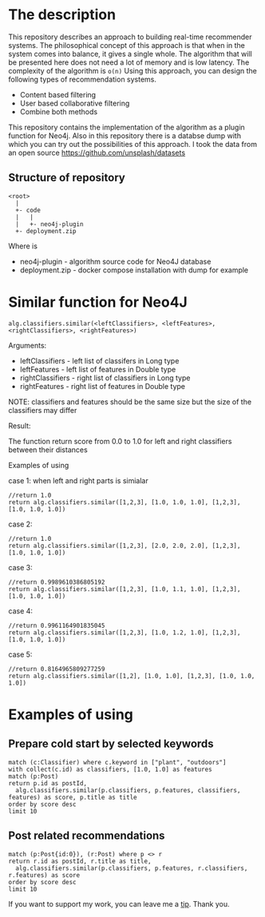 # The description

This repository describes an approach to building real-time recommender systems.
The philosophical concept of this approach is that when in the system comes into balance, it gives a single whole.
The algorithm that will be presented here does not need a lot of memory and is low latency.
The complexity of the algorithm is `o(n)`
Using this approach, you can design the following types of recommendation systems.
- Content based filtering
- User based collaborative filtering
- Combine both methods

This repository contains the implementation of the algorithm as a plugin function for Neo4j.
Also in this repository there is a databse dump with which you can try out the possibilities of this approach. I took the data from an open source https://github.com/unsplash/datasets

## Structure of repository
```
<root>
  |
  +- code
  |   |
  |   +- neo4j-plugin
  +- deployment.zip
```

Where is
- neo4j-plugin - algorithm source code for Neo4J database
- deployment.zip - docker compose installation with dump for example


# Similar function for Neo4J 

```
alg.classifiers.similar(<leftClassifiers>, <leftFeatures>, <rightClassifiers>, <rightFeatures>)
```

Arguments:

- leftClassifiers - left list of classifers in Long type
- leftFeatures - left list of features in Double type
- rightClassifiers - right list of classifiers in Long type
- rightFeatures - right list of features in Double type

NOTE: classifiers and features should be the same size but the size of the classifiers may differ

Result:

The function return score from 0.0 to 1.0 for left and right classifiers between their distances


Examples of using

case 1: when left and right parts is simialar
```Cypher
//return 1.0
return alg.classifiers.similar([1,2,3], [1.0, 1.0, 1.0], [1,2,3], [1.0, 1.0, 1.0])
```

case 2:
```Cypher
//return 1.0
return alg.classifiers.similar([1,2,3], [2.0, 2.0, 2.0], [1,2,3], [1.0, 1.0, 1.0])
```

case 3:
```Cypher
//return 0.9989610386805192
return alg.classifiers.similar([1,2,3], [1.0, 1.1, 1.0], [1,2,3], [1.0, 1.0, 1.0])
```

case 4:
```Cypher
//return 0.9961164901835045
return alg.classifiers.similar([1,2,3], [1.0, 1.2, 1.0], [1,2,3], [1.0, 1.0, 1.0])
```

case 5:
```Cypher
//return 0.8164965809277259
return alg.classifiers.similar([1,2], [1.0, 1.0], [1,2,3], [1.0, 1.0, 1.0])
```

# Examples of using

## Prepare cold start by selected keywords

```Cypher
match (c:Classifier) where c.keyword in ["plant", "outdoors"]
with collect(c.id) as classifiers, [1.0, 1.0] as features
match (p:Post)
return p.id as postId,
  alg.classifiers.similar(p.classifiers, p.features, classifiers, features) as score, p.title as title
order by score desc
limit 10
```


## Post related recommendations

```Cypher
match (p:Post{id:0}), (r:Post) where p <> r
return r.id as postId, r.title as title,
  alg.classifiers.similar(p.classifiers, p.features, r.classifiers, r.features) as score
order by score desc
limit 10
```

If you want to support my work, you can leave me a [tip](https://www.paypal.com/donate/?hosted_button_id=YB9A5UNH7LB34). Thank you.

